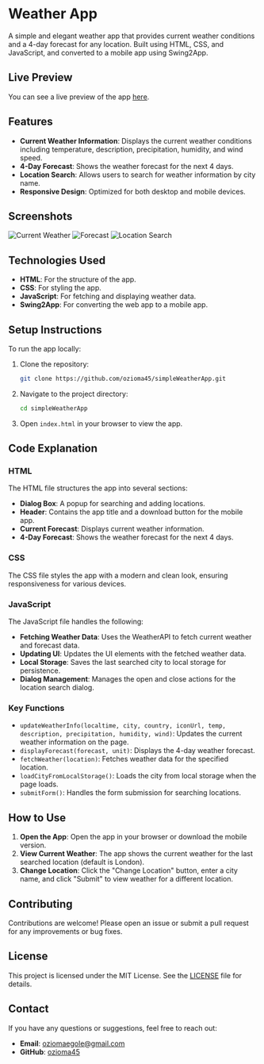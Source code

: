 # Weather App

A simple and elegant weather app that provides current weather conditions and a 4-day forecast for any location. Built using HTML, CSS, and JavaScript, and converted to a mobile app using Swing2App.

## Live Preview

You can see a live preview of the app [here](https://ozioma45.github.io/simpleWeatherApp/).

## Features

- **Current Weather Information**: Displays the current weather conditions including temperature, description, precipitation, humidity, and wind speed.
- **4-Day Forecast**: Shows the weather forecast for the next 4 days.
- **Location Search**: Allows users to search for weather information by city name.
- **Responsive Design**: Optimized for both desktop and mobile devices.

## Screenshots

![Current Weather](screenshots/current_weather.png)
![Forecast](screenshots/forecast.png)
![Location Search](screenshots/location_search.png)

## Technologies Used

- **HTML**: For the structure of the app.
- **CSS**: For styling the app.
- **JavaScript**: For fetching and displaying weather data.
- **Swing2App**: For converting the web app to a mobile app.

## Setup Instructions

To run the app locally:

1. Clone the repository:

   ```bash
   git clone https://github.com/ozioma45/simpleWeatherApp.git
   ```

2. Navigate to the project directory:

   ```bash
   cd simpleWeatherApp
   ```

3. Open `index.html` in your browser to view the app.

## Code Explanation

### HTML

The HTML file structures the app into several sections:

- **Dialog Box**: A popup for searching and adding locations.
- **Header**: Contains the app title and a download button for the mobile app.
- **Current Forecast**: Displays current weather information.
- **4-Day Forecast**: Shows the weather forecast for the next 4 days.

### CSS

The CSS file styles the app with a modern and clean look, ensuring responsiveness for various devices.

### JavaScript

The JavaScript file handles the following:

- **Fetching Weather Data**: Uses the WeatherAPI to fetch current weather and forecast data.
- **Updating UI**: Updates the UI elements with the fetched weather data.
- **Local Storage**: Saves the last searched city to local storage for persistence.
- **Dialog Management**: Manages the open and close actions for the location search dialog.

### Key Functions

- `updateWeatherInfo(localtime, city, country, iconUrl, temp, description, precipitation, humidity, wind)`: Updates the current weather information on the page.
- `displayForecast(forecast, unit)`: Displays the 4-day weather forecast.
- `fetchWeather(location)`: Fetches weather data for the specified location.
- `loadCityFromLocalStorage()`: Loads the city from local storage when the page loads.
- `submitForm()`: Handles the form submission for searching locations.

## How to Use

1. **Open the App**: Open the app in your browser or download the mobile version.
2. **View Current Weather**: The app shows the current weather for the last searched location (default is London).
3. **Change Location**: Click the "Change Location" button, enter a city name, and click "Submit" to view weather for a different location.

## Contributing

Contributions are welcome! Please open an issue or submit a pull request for any improvements or bug fixes.

## License

This project is licensed under the MIT License. See the [LICENSE](LICENSE) file for details.

## Contact

If you have any questions or suggestions, feel free to reach out:

- **Email**: [oziomaegole@gmail.com](mailto:oziomaegole@gmail.com)
- **GitHub**: [ozioma45](https://github.com/ozioma45)
